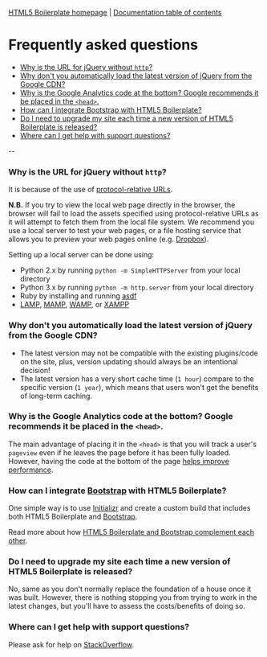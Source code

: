 [HTML5 Boilerplate homepage](http://html5boilerplate.com) | [Documentation
table of contents](TOC.md)

# Frequently asked questions

* [Why is the URL for jQuery without
  `http`?](#why-is-the-url-for-jquery-without-http)
* [Why don't you automatically load the latest version of jQuery from the Google
  CDN?](#why-dont-you-automatically-load-the-latest-version-of-jquery-from-the-google-cdn)
* [Why is the Google Analytics code at the bottom? Google recommends it be
  placed in the `<head>`.](#why-is-the-google-analytics-code-at-the-bottom-google-recommends-it-be-placed-in-the-head)
* [How can I integrate Bootstrap with HTML5
  Boilerplate?](#how-can-i-integrate-bootstrap-with-html5-boilerplate)
* [Do I need to upgrade my site each time a new version of HTML5 Boilerplate is
  released?](#do-i-need-to-upgrade-my-site-each-time-a-new-version-of-html5-boilerplate-is-released)
* [Where can I get help with support
  questions?](#where-can-i-get-help-with-support-questions)

--

### Why is the URL for jQuery without `http`?

It is because of the use of [protocol-relative
URLs](http://paulirish.com/2010/the-protocol-relative-url/).

**N.B.** If you try to view the local web page directly in the browser, the
browser will fail to load the assets specified using protocol-relative URLs as
it will attempt to fetch them from the local file system. We recommend you use
a local server to test your web pages, or a file hosting service that allows
you to preview your web pages online (e.g. [Dropbox](https://www.dropbox.com/)).

Setting up a local server can be done using:

* Python 2.x by running `python -m SimpleHTTPServer` from your local directory
* Python 3.x by running `python -m http.server` from your local directory
* Ruby by installing and running [asdf](https://rubygems.org/gems/asdf)
* [LAMP](http://en.wikipedia.org/wiki/LAMP_%28software_bundle%29),
  [MAMP](http://www.mamp.info/en/index.html),
  [WAMP](http://www.wampserver.com/en/), or
  [XAMPP](http://www.apachefriends.org/index.html)


### Why don't you automatically load the latest version of jQuery from the Google CDN?

* The latest version may not be compatible with the existing plugins/code on
  the site, plus, version updating should always be an intentional decision!
* The latest version has a very short cache time (`1 hour`) compare to the
  specific version (`1 year`), which means that users won't get the benefits
  of long-term caching.


### Why is the Google Analytics code at the bottom? Google recommends it be placed in the `<head>`.

The main advantage of placing it in the `<head>` is that you will track a
user's `pageview` even if he leaves the page before it has been fully loaded.
However, having the code at the bottom of the page [helps improve
performance](http://stevesouders.com/efws/inline-scripts-bottom.php).


### How can I integrate [Bootstrap](http://getbootstrap.com/) with HTML5 Boilerplate?

One simple way is to use [Initializr](http://initializr.com) and create a
custom build that includes both HTML5 Boilerplate and
[Bootstrap](http://getbootstrap.com/).

Read more about how [HTML5 Boilerplate and Bootstrap complement each
other](http://www.quora.com/Is-Bootstrap-a-complement-or-an-alternative-to-HTML5-Boilerplate-or-viceversa/answer/Nicolas-Gallagher).


### Do I need to upgrade my site each time a new version of HTML5 Boilerplate is released?

No, same as you don't normally replace the foundation of a house once it
was built. However, there is nothing stopping you from trying to work in the
latest changes, but you'll have to assess the costs/benefits of doing so.


### Where can I get help with support questions?

Please ask for help on
[StackOverflow](http://stackoverflow.com/questions/tagged/html5boilerplate).
